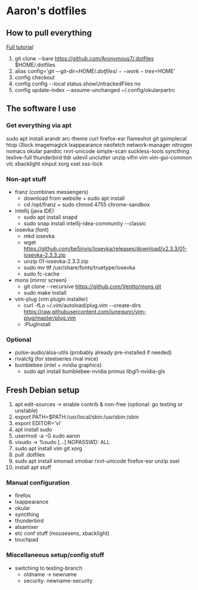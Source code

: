 # Aaron's dotfiles
## How to pull everything

[Full tutorial](https://www.atlassian.com/git/tutorials/dotfiles)

1. git clone --bare https://github.com/Aronymous7/.dotfiles $HOME/.dotfiles
1. alias config='git --git-dir=$HOME/.dotfiles/ --work-tree=$HOME'
1. config checkout
1. config config --local status.showUntrackedFiles no
1. config update-index --assume-unchanged ~/.config/okularpartrc

## The software I use
### Get everything via apt

sudo apt install arandr arc-theme curl firefox-esr flameshot git gsimplecal htop i3lock imagemagick lxappearance neofetch network-manager nitrogen nomacs okular pandoc rxvt-unicode simple-scan suckless-tools syncthing texlive-full thunderbird tldr udevil unclutter unzip vifm vim vim-gui-common vlc xbacklight xinput xorg xsel xss-lock

### Non-apt stuff

- franz (combines messengers)
	- download from website + sudo apt install
	- cd /opt/franz + sudo chmod 4755 chrome-sandbox
- intellij (java IDE)
	- sudo apt install snapd
	- sudo snap install intellij-idea-community --classic
- iosevka (font)
	- mkd iosevka
	- wget https://github.com/be5invis/Iosevka/releases/download/v2.3.3/01-iosevka-2.3.3.zip
	- unzip 01-iosevka-2.3.3.zip
	- sudo mv ttf /usr/share/fonts/truetype/iosevka
	- sudo fc-cache
- mons (mirror screen)
	- git clone --recursive https://github.com/Ventto/mons.git
	- sudo make install
- vim-plug (vim plugin installer)
	- curl -fLo ~/.vim/autoload/plug.vim --create-dirs https://raw.githubusercontent.com/junegunn/vim-plug/master/plug.vim
	- :PlugInstall

### Optional

- pulse-audio/alsa-utils (probably already pre-installed if needed)
- rivalcfg (for steelseries rival mice)
- bumblebee (intel + nvidia graphics)
	- sudo apt install bumblebee-nvidia primus libgl1-nvidia-glx

## Fresh Debian setup

1. apt edit-sources -> enable contrib & non-free (optional: go testing or unstable)
1. export PATH=$PATH:/usr/local/sbin:/usr/sbin:/sbin
1. export EDITOR='vi'
1. apt install sudo
1. usermod -a -G sudo aaron
1. visudo -> %sudo [...] NOPASSWD: ALL
1. sudo apt install vim git xorg
1. pull .dotfiles
1. sudo apt install xmonad xmobar rxvt-unicode firefox-esr unzip xsel
1. install apt stuff

### Manual configuration

- firefox
- lxappearance
- okular
- syncthing
- thunderbird
- alsamixer
- etc conf stuff (mousesens, xbacklight)
- touchpad

### Miscellaneous setup/config stuff

- switching to testing-branch
	- oldname -> newname
	- security: newname-security
